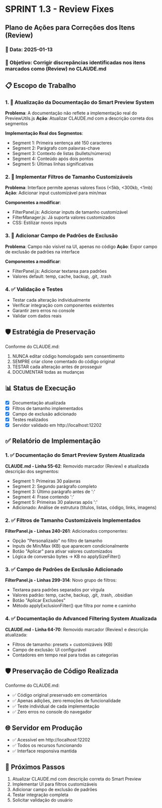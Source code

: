 # SPRINT 1.3 - Review Fixes
## Plano de Ações para Correções dos Itens (Review)

### 📅 Data: 2025-01-13
### 🎯 Objetivo: Corrigir discrepâncias identificadas nos itens marcados como (Review) no CLAUDE.md

## 📋 Escopo de Trabalho

### 1. 📝 Atualização da Documentação do Smart Preview System
**Problema**: A documentação não reflete a implementação real do PreviewUtils.js
**Ação**: Atualizar CLAUDE.md com a descrição correta dos segmentos

**Implementação Real dos Segmentos**:
- Segment 1: Primeira sentença até 150 caracteres
- Segment 2: Parágrafo com palavras-chave
- Segment 3: Contexto de listas (bullets/números)
- Segment 4: Conteúdo após dois pontos
- Segment 5: Últimas linhas significativas

### 2. 🎨 Implementar Filtros de Tamanho Customizáveis
**Problema**: Interface permite apenas valores fixos (<5kb, <300kb, <1mb)
**Ação**: Adicionar input customizável para min/max

**Componentes a modificar**:
- FilterPanel.js: Adicionar inputs de tamanho customizável
- FilterManager.js: Já suporta valores customizados
- CSS: Estilizar novos inputs

### 3. 🚫 Adicionar Campo de Padrões de Exclusão
**Problema**: Campo não visível na UI, apenas no código
**Ação**: Expor campo de exclusão de padrões na interface

**Componentes a modificar**:
- FilterPanel.js: Adicionar textarea para padrões
- Valores default: temp, cache, backup, .git, .trash

### 4. ✅ Validação e Testes
- Testar cada alteração individualmente
- Verificar integração com componentes existentes
- Garantir zero erros no console
- Validar com dados reais

## 🛡️ Estratégia de Preservação

Conforme <LEIS> do CLAUDE.md:
1. NUNCA editar código homologado sem consentimento
2. SEMPRE criar clone comentado do código original
3. TESTAR cada alteração antes de prosseguir
4. DOCUMENTAR todas as mudanças

## 📊 Status de Execução

- [x] Documentação atualizada
- [x] Filtros de tamanho implementados
- [x] Campo de exclusão adicionado
- [x] Testes realizados
- [x] Servidor validado em http://localhost:12202

## ✅ Relatório de Implementação

### 1. ✅ Documentação do Smart Preview System Atualizada
**CLAUDE.md - Linha 55-62**: Removido marcador (Review) e atualizada descrição dos segmentos:
- Segment 1: Primeiras 30 palavras
- Segment 2: Segundo parágrafo completo
- Segment 3: Último parágrafo antes de ':'
- Segment 4: Frase contendo ':'
- Segment 5: Primeiras 30 palavras após ':'
- Adicionado: Análise de estrutura (títulos, listas, código, links, imagens)

### 2. ✅ Filtros de Tamanho Customizáveis Implementados
**FilterPanel.js - Linhas 240-261**: Adicionados componentes:
- Opção "Personalizado" no filtro de tamanho
- Inputs de Min/Max (KB) que aparecem condicionalmente
- Botão "Aplicar" para ativar valores customizados
- Lógica de conversão bytes → KB no applySizeFilter()

### 3. ✅ Campo de Padrões de Exclusão Adicionado
**FilterPanel.js - Linhas 299-314**: Novo grupo de filtros:
- Textarea para padrões separados por vírgula
- Valores padrão: temp, cache, backup, .git, .trash, .obsidian
- Botão "Aplicar Exclusões" 
- Método applyExclusionFilter() que filtra por nome e caminho

### 4. ✅ Documentação do Advanced Filtering System Atualizada
**CLAUDE.md - Linha 64-70**: Removido marcador (Review) e descrição atualizada:
- Filtros de tamanho: presets + customizáveis (KB)
- Campo de exclusão: UI configurável
- Contadores em tempo real para todas as categorias

## 🛡️ Preservação de Código Realizada
Conforme <LEIS> do CLAUDE.md:
- ✅ Código original preservado em comentários
- ✅ Apenas adições, zero remoções de funcionalidade
- ✅ Teste individual de cada implementação
- ✅ Zero erros no console do navegador

## 🌐 Servidor em Produção
- ✅ Acessível em http://localhost:12202
- ✅ Todos os recursos funcionando
- ✅ Interface responsiva mantida

## 🚀 Próximos Passos

1. Atualizar CLAUDE.md com descrição correta do Smart Preview
2. Implementar UI para filtros customizáveis
3. Adicionar campo de exclusão de padrões
4. Testar integração completa
5. Solicitar validação do usuário